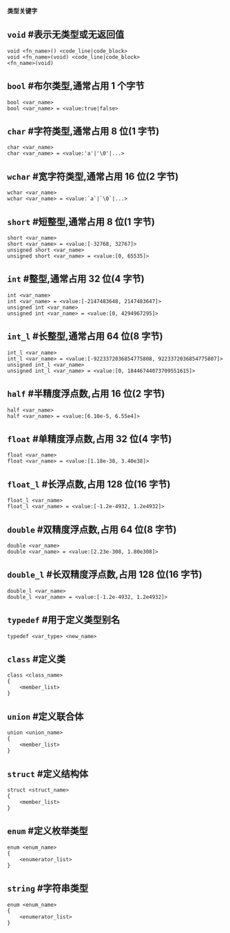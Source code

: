 **类型关键字**

## `void` #表示无类型或无返回值

```
void <fn_name>() <code_line|code_block>
void <fn_name>(void) <code_line|code_block>
<fn_name>(void)
```

## `bool` #布尔类型,通常占用 1 个字节

```
bool <var_name>
bool <var_name> = <value:true|false>
```

## `char` #字符类型,通常占用 8 位(1 字节)

```
char <var_name>
char <var_name> = <value:'a'|'\0'|...>
```

## `wchar` #宽字符类型,通常占用 16 位(2 字节)

```
wchar <var_name>
wchar <var_name> = <value:`a`|`\0`|...>
```

## `short` #短整型,通常占用 8 位(1 字节)

```
short <var_name>
short <var_name> = <value:[-32768, 32767]>
unsigned short <var_name>
unsigned short <var_name> = <value:[0, 65535]>
```

## `int` #整型,通常占用 32 位(4 字节)

```
int <var_name>
int <var_name> = <value:[-2147483648, 2147483647]>
unsigned int <var_name>
unsigned int <var_name> = <value:[0, 4294967295]>
```

## `int_l` #长整型,通常占用 64 位(8 字节)

```
int_l <var_name>
int_l <var_name> = <value:[-9223372036854775808, 9223372036854775807]>
unsigned int_l <var_name>
unsigned int_l <var_name> = <value:[0, 18446744073709551615]>
```

## `half` #半精度浮点数,占用 16 位(2 字节)

```
half <var_name>
half <var_name> = <value:[6.10e-5, 6.55e4]>
```

## `float` #单精度浮点数,占用 32 位(4 字节)

```
float <var_name>
float <var_name> = <value:[1.18e-38, 3.40e38]>
```

## `float_l` #长浮点数,占用 128 位(16 字节)

```
float_l <var_name>
float_l <var_name> = <value:[-1.2e-4932, 1.2e4932]>
```

## `double` #双精度浮点数,占用 64 位(8 字节)

```
double <var_name>
double <var_name> = <value:[2.23e-308, 1.80e308]>
```

## `double_l` #长双精度浮点数,占用 128 位(16 字节)

```
double_l <var_name>
double_l <var_name> = <value:[-1.2e-4932, 1.2e4932]>
```

## `typedef` #用于定义类型别名

```
typedef <var_type> <new_name>
```

## `class` #定义类

```
class <class_name>
{
	<member_list>
}
```

## `union` #定义联合体

```
union <union_name>
{
	<member_list>
}
```

## `struct` #定义结构体

```
struct <struct_name>
{
	<member_list>
}
```

## `enum` #定义枚举类型

```
enum <enum_name>
{
	<enumerator_list>
}
```


## `string` #字符串类型

```
enum <enum_name>
{
	<enumerator_list>
}
```